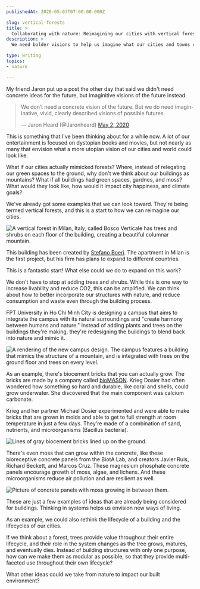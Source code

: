 ```yaml
---
publishedAt: 2020-05-03T07:00:00.000Z

slug: vertical-forests
title: >
  Collaborating with nature: Reimagining our cities with vertical forests
description: >
  We need bolder visions to help us imagine what our cities and towns could be. This post starts to explore what that could look like, starting with a few examples that already exist or are in design. 

type: writing
topics:
- nature

---
```


My friend Jaron put up a post the other day that said we didn't need concrete ideas for the future, but imaginitive visions of the future instead.   
  
<blockquote class="twitter-tweet"><p lang="en" dir="ltr">We don’t need a concrete vision of the future. But we do need imagininative, vivid, clearly described visions of possible futures</p>&mdash; Jaron Heard (@Jaronheard) <a href="https://twitter.com/Jaronheard/status/1256472693836152835?ref_src=twsrc%5Etfw">May 2, 2020</a></blockquote> <script async src="https://platform.twitter.com/widgets.js" charset="utf-8"></script>  
  
This is something that I've been thinking about for a while now. A lot of our entertainment is focused on dystopian books and movies, but not nearly as many that envision what a more utopian vision of our cities and world could look like. 

What if our cities actually mimicked forests? Where, instead of relegating our green spaces to the ground, why don't we think about our buildings as mountains? What if all buildings had green spaces, gardnes, and moss? What would they look like, how would it impact city happiness, and climate goals? 

We've already got some examples that we can look toward. They're being termed vertical forests, and this is a start to how we can reimagine our cities.

![A vertical forest in Milan, Italy, called Bosco Verticale has trees and shrubs on each floor of the building, creating a beautiful columnar mountain.](https://cdn.sanity.io/images/xq50spjj/production/626b05ab6a09a4df697f907d1590dd58b28a969e-3911x2931.jpg)

This building has been created by [Stefano Boeri](https://www.stefanoboeriarchitetti.net/en/projects/). The apartment in Milan is the first project, but his firm has plans to expand to different countries.   
  
This is a fantastic start! What else could we do to expand on this work?  
  
We don't have to stop at adding trees and shrubs. While this is one way to increase livability and reduce CO2, this can be amplified. We can think about how to better incorporate our structures with nature, and reduce consumption and waste even through the building process.

FPT University in Ho Chi Minh City is designing a [](https://www.designboom.com/architecture/vo-trong-nghia-architects-fpt-university-ho-chi-minh-city-vietnam-06-20-2016/)campus that aims to integrate the campus with its natural surroundings and "create harmony between humans and nature." Instead of adding plants and trees on the buildings they're making, they're redesigning the buildings to blend back into nature and mimic it. 

![A rendering of the new campus design. The campus features a building that mimics the structure of a mountain, and is integrated with trees on the ground floor and trees on every level.](https://cdn.sanity.io/images/xq50spjj/production/55ac64482263f537306d16a32f3b7f6e3b822bef-2712x1036.png)

  
As an example, there's biocement bricks that you can actually grow. The bricks are made by a company called [bioMASON](https://www.bfi.org/ideaindex/projects/2015/biomason). Krieg Dosier had often wondered how something so hard and durable, like coral and shells, could grow underwater. She discovered that the main component was calcium carbonate.

Krieg and her partner Michael Dosier experimented and were able to make bricks that are grown in molds and  able to get to full strength at room temperature in just a few days. They're made of a combination of sand, nutrients, and microorganisms (Bacillus bacteria). 

![Lines of gray biocement bricks lined up on the ground.](https://cdn.sanity.io/images/xq50spjj/production/a645314790fae7335d1671a006156c4f9a44cc9a-1728x962.png)

  
There's even moss that can grow within the concrete, like these bioreceptive concrete panels from the BiotA Lab, and creators Javier Ruis, Richard Beckett, and Marcos Cruz. These magnesium phosphate concrete panels encourage growth of moss, algae, and lichens. And these microorganisms reduce air pollution and are resilient as well. 

![Picture of concrete panels with moss growing in between them.](https://cdn.sanity.io/images/xq50spjj/production/de9d202aaa1be684bb1e8fe13d1e93e0fa571237-1596x1054.png)

These are just a few examples of ideas that are already being considered for buildings. Thinking in systems helps us envision new ways of living.  
  
As an example, we could also rethink the lifecycle of a building and the lifecycles of our cities. 

If we think about a forest, trees provide value throughout their entire lifecycle, and their role in the system changes as the tree grows, matures, and eventually dies. Instead of building structures with only one purpose, how can we make them as modular as possible, so that they provide multi-faceted use throughout their own lifecycle?  
  
What other ideas could we take from nature to impact our built environment?